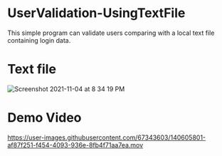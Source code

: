 # UserValidation-UsingTextFile
This simple program can validate users comparing with a local text file containing login data.

# Text file
![Screenshot 2021-11-04 at 8 34 19 PM](https://user-images.githubusercontent.com/67343603/140605764-ed07c507-7d66-4eb9-ad7d-69e2b570e68e.png)

# Demo Video
https://user-images.githubusercontent.com/67343603/140605801-af87f251-f454-4093-936e-8fb4f71aa7ea.mov
